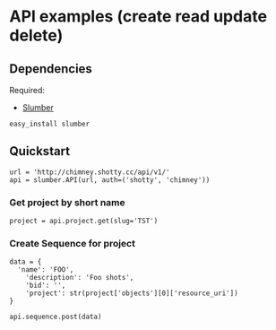 # API examples (create read update delete)


## Dependencies
Required:
* [Slumber](https://github.com/dstufft/slumber)

````
easy_install slumber
````

## Quickstart

````
url = 'http://chimney.shotty.cc/api/v1/'
api = slumber.API(url, auth=('shotty', 'chimney'))
````

### Get project by short name
````
project = api.project.get(slug='TST')
````

### Create Sequence for project
````
data = {
  'name': 'FOO',
	'description': 'Foo shots',
	'bid': '',
	'project': str(project['objects'][0]['resource_uri'])
}

api.sequence.post(data)

````
